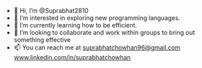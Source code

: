 - 👋 Hi, I’m @Suprabhat2810
- 👀 I’m interested in exploring new programming languages.
- 🌱 I’m currently learning how to be efficient.
- 💞️ I’m looking to collaborate and work within groups to bring out something effective
- 📫 You can reach me at
    suprabhatchowhan96@gmail.com
    www.linkedin.com/in/suprabhatchowhan


<!---
Suprabhat2810/Suprabhat2810 is a ✨ special ✨ repository because its `README.md` (this file) appears on your GitHub profile.
You can click the Preview link to take a look at your changes.
--->
